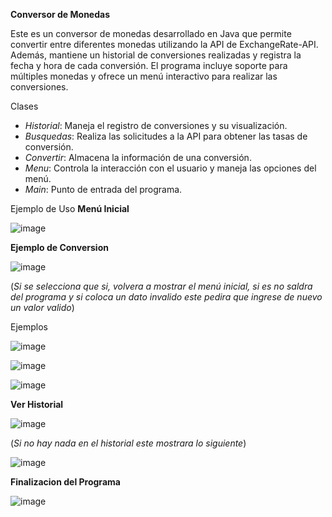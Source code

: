 **Conversor de Monedas**  

Este es un conversor de monedas desarrollado en Java que permite convertir entre diferentes monedas utilizando la API de ExchangeRate-API. 
Además, mantiene un historial de conversiones realizadas y registra la fecha y hora de cada conversión.
El programa incluye soporte para múltiples monedas y ofrece un menú interactivo para realizar las conversiones.


Clases
- *Historial*: Maneja el registro de conversiones y su visualización.
- *Busquedas*: Realiza las solicitudes a la API para obtener las tasas de conversión.
- *Convertir*: Almacena la información de una conversión.
- *Menu*: Controla la interacción con el usuario y maneja las opciones del menú.
- *Main*: Punto de entrada del programa.

Ejemplo de Uso
**Menú Inicial**  

![image](https://github.com/FanyUcles/Challenge_Convertidor_Monedas/assets/99224728/630ffef6-dc23-488f-aace-c5af660187b7)  


**Ejemplo de Conversion**  

![image](https://github.com/FanyUcles/Challenge_Convertidor_Monedas/assets/99224728/0aba48ee-f77d-44f6-bbfe-67123ad30173)  


(*Si se selecciona que si, volvera a mostrar el menú inicial, si es no saldra del programa y si coloca un dato invalido este pedira que ingrese de nuevo un valor valido*)  

Ejemplos  

![image](https://github.com/FanyUcles/Challenge_Convertidor_Monedas/assets/99224728/f93cee15-70c4-4487-9d32-a8651e671635)  



![image](https://github.com/FanyUcles/Challenge_Convertidor_Monedas/assets/99224728/a585993f-6953-4e43-a8ba-89a05acf2610)  



![image](https://github.com/FanyUcles/Challenge_Convertidor_Monedas/assets/99224728/575738ff-8b2d-4bc0-9a54-4cc4e64324de)  


**Ver Historial**  

![image](https://github.com/FanyUcles/Challenge_Convertidor_Monedas/assets/99224728/2dbcc203-84e1-40de-97df-b014cd69fa09)  



(*Si no hay nada en el historial este mostrara lo siguiente*)  

![image](https://github.com/FanyUcles/Challenge_Convertidor_Monedas/assets/99224728/ea2469f5-7f1e-4fe3-96f6-9f928d8b9a60)  

 


**Finalizacion del Programa**  

![image](https://github.com/FanyUcles/Challenge_Convertidor_Monedas/assets/99224728/d6ce70f4-8aeb-4ce8-acd5-cc6370b509a2)  




